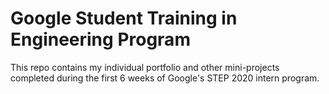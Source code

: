 # Google Student Training in Engineering Program

This repo contains my individual portfolio and other mini-projects completed during the first 6 weeks of Google's STEP 2020 intern program.
